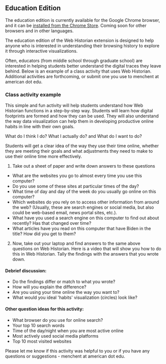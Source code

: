 ## Education Edition

The education edition is currently available for the Google Chrome browser, and it can be [installed from the Chrome Store](https://chrome.google.com/webstore/detail/web-historian-education-e/chpcblajbmmlbhecpnnadmjmlbhkloji). Coming soon for other browsers and in other languages.

The education edition of the Web Historian extension is designed to help anyone who is interested 
in understanding their browsing history to explore it through interactive visualizations. 

Often, educators (from middle school through graduate school) are interested in helping students 
better understand the digital traces they leave behind. Below is an example of a class activity
that uses Web Historian. Additional activities are forthcoming, or submit one you use to menchent at american dot edu. 

### Class activity example

This simple and fun activity will help students understand how Web Historian functions in a 
step-by-step way. Students will learn how digital footprints are formed and how they can be 
used. They will also understand the way data visualization can help them in developing productive 
online habits in line with their own goals.

What do I think I do? What I actually do? and What do I want to do?

Students will get a clear idea of the way they use their time online, whether they are meeting their 
goals and what adjustments they need to make to use their online time more effectively.

1. Take out a sheet of paper and write down answers to these questions
- What are the websites you go to almost every time you use this computer?
- Do you use some of these sites at particular times of the day?
- What time of day and day of the week do you usually go online on this computer?
- Which websites do you rely on to access other information from around the web? (Usually, these are search engines or social media, but also could be web-based email, news portal sites, etc.).
- What have you used a search engine on this computer to find out about recently? Has that changed over time?
- What articles have you read on this computer that have Biden in the title? How did you get to them?

2. Now, take out your laptop and find answers to the same above questions on Web Historian. Here is a video that will show you how to do this in Web Historian. Tally the findings with the answers that you wrote down.

#### Debrief discussion:

- Do the findings differ or match to what you wrote?
- How will you explain the difference?
- Are you using your time online the way you want to?
- What would you ideal 'habits' visualization (circles) look like?

#### Other question ideas for this activity:

- What browser do you use for online search?
- Your top 10 search words
- Time of the day/night when you are most active online
- Most actively used social media platforms
- Top 10 most visited websites

Please let me know if this activity was helpful to you or if you have any questions or suggestions - menchent at american dot edu.
